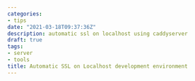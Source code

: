 ```yaml
---
categories:
- tips
date: "2021-03-18T09:37:36Z"
description: automatic ssl on localhost using caddyserver
draft: true
tags:
- server
- tools
title: Automatic SSL on Localhost development environment
---
```


